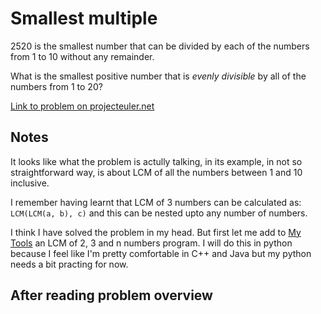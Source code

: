 # Smallest multiple

<p>2520 is the smallest number that can be divided by each of the numbers from 1 to 10 without any remainder.</p>
<p>What is the smallest positive number that is <dfn title="divisible with no remainder">evenly divisible</dfn> by all of the numbers from 1 to 20?</p>

[Link to problem on projecteuler.net](https://projecteuler.net/problem=5)

## Notes

It looks like what the problem is actully talking, in its example, in not so straightforward way, is about LCM of all the numbers between 1 and 10 inclusive.

I remember having learnt that LCM of 3 numbers can be calculated as: `LCM(LCM(a, b), c)` and this can be nested upto any number of numbers.

I think I have solved the problem in my head. But first let me add to [My Tools](./My+Tools/) an LCM of 2, 3 and n numbers program. I will do this in python because I feel like I'm pretty comfortable in C++ and Java but my python needs a bit practing for now. 

## After reading problem overview
